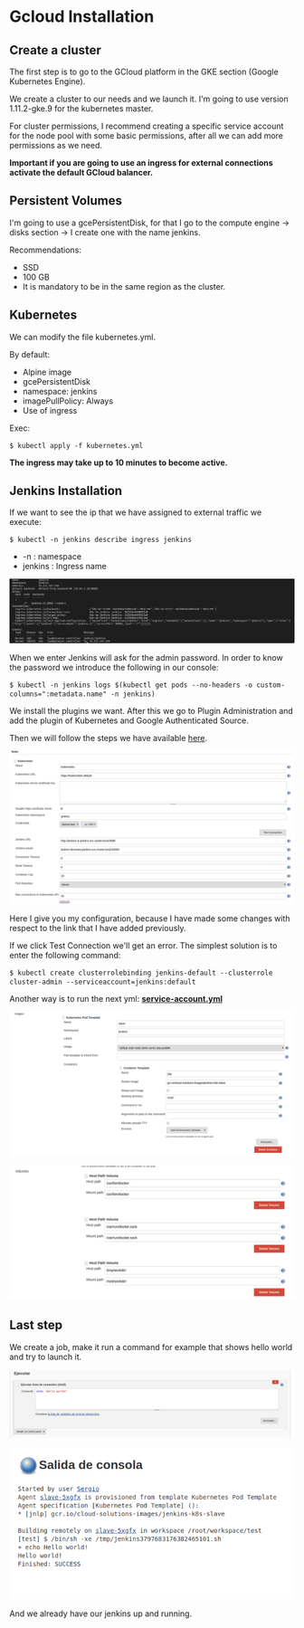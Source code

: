 # Gcloud Installation
## Create a cluster
The first step is to go to the GCloud platform in the GKE section (Google Kubernetes Engine).

We create a cluster to our needs and we launch it. I'm going to use version 1.11.2-gke.9 for the kubernetes master.

For cluster permissions, I recommend creating a specific service account for the node pool with some basic permissions, after all we can add more permissions as we need.

**Important if you are going to use an ingress for external connections activate the default GCloud balancer.**

## Persistent Volumes
I'm going to use a gcePersistentDisk, for that I go to the compute engine -> disks section -> I create one with the name jenkins.

Recommendations:
- SSD
- 100 GB
- It is mandatory to be in the same region as the cluster.

## Kubernetes
We can modify the file kubernetes.yml.

By default:
- Alpine image
- gcePersistentDisk
- namespace: jenkins
- imagePullPolicy: Always
- Use of ingress

Exec:
```
$ kubectl apply -f kubernetes.yml
```

**The ingress may take up to 10 minutes to become active.**

## Jenkins Installation
If we want to see the ip that we have assigned to external traffic we execute:

```
$ kubectl -n jenkins describe ingress jenkins
```

- -n : namespace
- jenkins : Ingress name

![ingress ready](images/ingress.png)

When we enter Jenkins will ask for the admin password. In order to know the password we introduce the following in our console:
```
$ kubectl -n jenkins logs $(kubectl get pods --no-headers -o custom-columns=":metadata.name" -n jenkins)
```

We install the plugins we want. After this we go to Plugin Administration and add the plugin of Kubernetes and Google Authenticated Source.

Then we will follow the steps we have available [here](https://cloud.google.com/solutions/configuring-jenkins-kubernetes-engine).

![ingress ready](images/kubernetes-config.png)

Here I give you my configuration, because I have made some changes with respect to the link that I have added previously.

If we click Test Connection we'll get an error. The simplest solution is to enter the following command:
```
$ kubectl create clusterrolebinding jenkins-default --clusterrole cluster-admin --serviceaccount=jenkins:default
```

Another way is to run the next yml:
[**service-account.yml**](https://github.com/jenkinsci/kubernetes-plugin/blob/master/src/main/kubernetes/service-account.yml)

![kubernetes config](images/kubernetes-pod-template-1.png)

![kubernetes config](images/kubernetes-pod-template-2.png)


## Last step

We create a job, make it run a command for example that shows hello world and try to launch it.

![kubernetes config](images/jenkins-command.png)

![kubernetes config](images/jenkins-output.png)


And we already have our jenkins up and running.